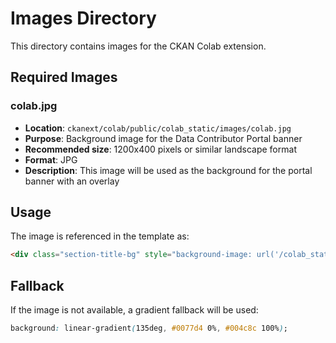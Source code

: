 # Images Directory

This directory contains images for the CKAN Colab extension.

## Required Images

### colab.jpg
- **Location**: `ckanext/colab/public/colab_static/images/colab.jpg`
- **Purpose**: Background image for the Data Contributor Portal banner
- **Recommended size**: 1200x400 pixels or similar landscape format
- **Format**: JPG
- **Description**: This image will be used as the background for the portal banner with an overlay

## Usage

The image is referenced in the template as:
```html
<div class="section-title-bg" style="background-image: url('/colab_static/images/colab.jpg');"></div>
```

## Fallback

If the image is not available, a gradient fallback will be used:
```css
background: linear-gradient(135deg, #0077d4 0%, #004c8c 100%);
``` 